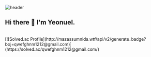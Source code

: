 ![header](https://capsule-render.vercel.app/api?type=waving&color=0:EEFF00,100:a82da8&height=300&section=header&text=Yeonuel&fontSize=70)
<h2>Hi there 👋 I'm Yeonuel.</h2> </br>
[![Solved.ac Profile](http://mazassumnida.wtf/api/v2/generate_badge?boj=qwefghnm1212@gmail.com)](https://solved.ac/qwefghnm1212@gmail.com/)





 
